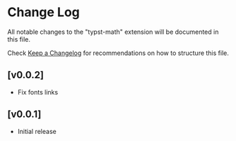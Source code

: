 # Change Log

All notable changes to the "typst-math" extension will be documented in this file.

Check [Keep a Changelog](http://keepachangelog.com/) for recommendations on how to structure this file.


## [v0.0.2]
- Fix fonts links

## [v0.0.1]
- Initial release